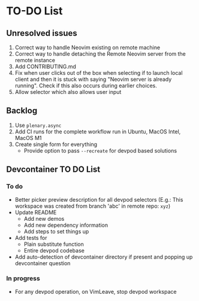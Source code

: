 # TO-DO List

## Unresolved issues

1. Correct way to handle Neovim existing on remote machine
2. Correct way to handle detaching the Remote Neovim server from the remote instance
3. Add CONTRIBUTING.md
4. Fix when user clicks out of the box when selecting if to launch local client and then it is stuck
   with saying "Neovim server is already running". Check if this also occurs during earlier choices.
5. Allow selector which also allows user input

## Backlog

1. Use `plenary.async`
2. Add CI runs for the complete workflow run in Ubuntu, MacOS Intel, MacOS M1
3. Create single form for everything
   - Provide option to pass `--recreate` for devpod based solutions

## Devcontainer TO DO List

### To do

- Better picker preview description for all devpod selectors (E.g.: This workspace was created from
  branch 'abc' in remote repo: `xyz`)
- Update README
  - Add new demos
  - Add new dependency information
  - Add steps to set things up
- Add tests for
  - Plain substitute function
  - Entire devpod codebase
- Add auto-detection of devcontainer directory if present and popping up devcontainer question

### In progress

- For any devpod operation, on VimLeave, stop devpod workspace
